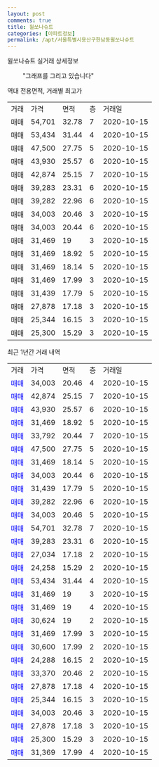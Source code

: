 ```yaml
---
layout: post
comments: true
title: 윌쏘나슈트
categories: [아파트정보]
permalink: /apt/서울특별시용산구한남동윌쏘나슈트
---
```


윌쏘나슈트 실거래 상세정보

<script type="text/javascript">
  google.charts.load('current', {'packages':['line', 'corechart']});
  google.charts.setOnLoadCallback(drawChart);

  function drawChart() {
    var data = new google.visualization.DataTable();
    data.addColumn('date', '거래일');
    data.addColumn('number', "매매");
    data.addColumn('number', "전세");
    data.addColumn('number', "전매");

    data.addRows([[new Date(Date.parse("2020-10-15")), 34003, null, null], [new Date(Date.parse("2020-10-15")), 42874, null, null], [new Date(Date.parse("2020-10-15")), 43930, null, null], [new Date(Date.parse("2020-10-15")), 31469, null, null], [new Date(Date.parse("2020-10-15")), 33792, null, null], [new Date(Date.parse("2020-10-15")), 47500, null, null], [new Date(Date.parse("2020-10-15")), 31469, null, null], [new Date(Date.parse("2020-10-15")), 34003, null, null], [new Date(Date.parse("2020-10-15")), 31439, null, null], [new Date(Date.parse("2020-10-15")), 39282, null, null], [new Date(Date.parse("2020-10-15")), 34003, null, null], [new Date(Date.parse("2020-10-15")), 54701, null, null], [new Date(Date.parse("2020-10-15")), 39283, null, null], [new Date(Date.parse("2020-10-15")), 27034, null, null], [new Date(Date.parse("2020-10-15")), 24258, null, null], [new Date(Date.parse("2020-10-15")), 53434, null, null], [new Date(Date.parse("2020-10-15")), 31469, null, null], [new Date(Date.parse("2020-10-15")), 31469, null, null], [new Date(Date.parse("2020-10-15")), 30624, null, null], [new Date(Date.parse("2020-10-15")), 31469, null, null], [new Date(Date.parse("2020-10-15")), 30600, null, null], [new Date(Date.parse("2020-10-15")), 24288, null, null], [new Date(Date.parse("2020-10-15")), 33370, null, null], [new Date(Date.parse("2020-10-15")), 27878, null, null], [new Date(Date.parse("2020-10-15")), 25344, null, null], [new Date(Date.parse("2020-10-15")), 34003, null, null], [new Date(Date.parse("2020-10-15")), 27878, null, null], [new Date(Date.parse("2020-10-15")), 25300, null, null], [new Date(Date.parse("2020-10-15")), 31369, null, null]]);

    var options = {
      hAxis: {
        format: 'yyyy/MM/dd'
      },    
      lineWidth: 0,
      pointsVisible: true,    
      title: '최근 1년간 유형별 실거래가 분포',
      legend: { position: 'bottom' }
    };

    var formatter = new google.visualization.NumberFormat({pattern:'###,###'} );
    formatter.format(data, 1);
    formatter.format(data, 2);
    
    setTimeout(function() {
        var chart = new google.visualization.LineChart(document.getElementById('columnchart_material'));
        chart.draw(data, (options));
        document.getElementById('loading').style.display = 'none';
    }, 1000);
  }
</script>


<div id="loading" style="z-index:20; display: block; margin-left: 35px">"그래프를 그리고 있습니다"</div>
<div id="columnchart_material" style="width: 95%; margin-left: -35px; display: block"></div>

역대 전용면적, 거래별 최고가
<table class="sortable">
    <tr>
      <td>거래</td>
      <td>가격</td>
      <td>면적</td>
      <td>층</td>
      <td>거래일</td>
    </tr>
        <tr>
          <td>매매</td>
          <td>54,701</td>
          <td>32.78</td>
          <td>7</td>
          <td>2020-10-15</td>
        </tr>            <tr>
          <td>매매</td>
          <td>53,434</td>
          <td>31.44</td>
          <td>4</td>
          <td>2020-10-15</td>
        </tr>            <tr>
          <td>매매</td>
          <td>47,500</td>
          <td>27.75</td>
          <td>5</td>
          <td>2020-10-15</td>
        </tr>            <tr>
          <td>매매</td>
          <td>43,930</td>
          <td>25.57</td>
          <td>6</td>
          <td>2020-10-15</td>
        </tr>            <tr>
          <td>매매</td>
          <td>42,874</td>
          <td>25.15</td>
          <td>7</td>
          <td>2020-10-15</td>
        </tr>            <tr>
          <td>매매</td>
          <td>39,283</td>
          <td>23.31</td>
          <td>6</td>
          <td>2020-10-15</td>
        </tr>            <tr>
          <td>매매</td>
          <td>39,282</td>
          <td>22.96</td>
          <td>6</td>
          <td>2020-10-15</td>
        </tr>            <tr>
          <td>매매</td>
          <td>34,003</td>
          <td>20.46</td>
          <td>3</td>
          <td>2020-10-15</td>
        </tr>            <tr>
          <td>매매</td>
          <td>34,003</td>
          <td>20.44</td>
          <td>6</td>
          <td>2020-10-15</td>
        </tr>            <tr>
          <td>매매</td>
          <td>31,469</td>
          <td>19</td>
          <td>3</td>
          <td>2020-10-15</td>
        </tr>            <tr>
          <td>매매</td>
          <td>31,469</td>
          <td>18.92</td>
          <td>5</td>
          <td>2020-10-15</td>
        </tr>            <tr>
          <td>매매</td>
          <td>31,469</td>
          <td>18.14</td>
          <td>5</td>
          <td>2020-10-15</td>
        </tr>            <tr>
          <td>매매</td>
          <td>31,469</td>
          <td>17.99</td>
          <td>3</td>
          <td>2020-10-15</td>
        </tr>            <tr>
          <td>매매</td>
          <td>31,439</td>
          <td>17.79</td>
          <td>5</td>
          <td>2020-10-15</td>
        </tr>            <tr>
          <td>매매</td>
          <td>27,878</td>
          <td>17.18</td>
          <td>3</td>
          <td>2020-10-15</td>
        </tr>            <tr>
          <td>매매</td>
          <td>25,344</td>
          <td>16.15</td>
          <td>3</td>
          <td>2020-10-15</td>
        </tr>            <tr>
          <td>매매</td>
          <td>25,300</td>
          <td>15.29</td>
          <td>3</td>
          <td>2020-10-15</td>
        </tr>        
    
    
</table>

최근 1년간 거래 내역

<table class="sortable">
    <tr>
      <td>거래</td>
      <td>가격</td>
      <td>면적</td>
      <td>층</td>
      <td>거래일</td>
    </tr>
    <tr>
      <td><a style="color: blue">매매</a></td>
      <td>34,003</td>
      <td>20.46</td>
      <td>4</td>
      <td>2020-10-15</td>
    </tr>          <tr>
      <td><a style="color: blue">매매</a></td>
      <td>42,874</td>
      <td>25.15</td>
      <td>7</td>
      <td>2020-10-15</td>
    </tr>          <tr>
      <td><a style="color: blue">매매</a></td>
      <td>43,930</td>
      <td>25.57</td>
      <td>6</td>
      <td>2020-10-15</td>
    </tr>          <tr>
      <td><a style="color: blue">매매</a></td>
      <td>31,469</td>
      <td>18.92</td>
      <td>5</td>
      <td>2020-10-15</td>
    </tr>          <tr>
      <td><a style="color: blue">매매</a></td>
      <td>33,792</td>
      <td>20.44</td>
      <td>7</td>
      <td>2020-10-15</td>
    </tr>          <tr>
      <td><a style="color: blue">매매</a></td>
      <td>47,500</td>
      <td>27.75</td>
      <td>5</td>
      <td>2020-10-15</td>
    </tr>          <tr>
      <td><a style="color: blue">매매</a></td>
      <td>31,469</td>
      <td>18.14</td>
      <td>5</td>
      <td>2020-10-15</td>
    </tr>          <tr>
      <td><a style="color: blue">매매</a></td>
      <td>34,003</td>
      <td>20.44</td>
      <td>6</td>
      <td>2020-10-15</td>
    </tr>          <tr>
      <td><a style="color: blue">매매</a></td>
      <td>31,439</td>
      <td>17.79</td>
      <td>5</td>
      <td>2020-10-15</td>
    </tr>          <tr>
      <td><a style="color: blue">매매</a></td>
      <td>39,282</td>
      <td>22.96</td>
      <td>6</td>
      <td>2020-10-15</td>
    </tr>          <tr>
      <td><a style="color: blue">매매</a></td>
      <td>34,003</td>
      <td>20.46</td>
      <td>5</td>
      <td>2020-10-15</td>
    </tr>          <tr>
      <td><a style="color: blue">매매</a></td>
      <td>54,701</td>
      <td>32.78</td>
      <td>7</td>
      <td>2020-10-15</td>
    </tr>          <tr>
      <td><a style="color: blue">매매</a></td>
      <td>39,283</td>
      <td>23.31</td>
      <td>6</td>
      <td>2020-10-15</td>
    </tr>          <tr>
      <td><a style="color: blue">매매</a></td>
      <td>27,034</td>
      <td>17.18</td>
      <td>2</td>
      <td>2020-10-15</td>
    </tr>          <tr>
      <td><a style="color: blue">매매</a></td>
      <td>24,258</td>
      <td>15.29</td>
      <td>2</td>
      <td>2020-10-15</td>
    </tr>          <tr>
      <td><a style="color: blue">매매</a></td>
      <td>53,434</td>
      <td>31.44</td>
      <td>4</td>
      <td>2020-10-15</td>
    </tr>          <tr>
      <td><a style="color: blue">매매</a></td>
      <td>31,469</td>
      <td>19</td>
      <td>3</td>
      <td>2020-10-15</td>
    </tr>          <tr>
      <td><a style="color: blue">매매</a></td>
      <td>31,469</td>
      <td>19</td>
      <td>4</td>
      <td>2020-10-15</td>
    </tr>          <tr>
      <td><a style="color: blue">매매</a></td>
      <td>30,624</td>
      <td>19</td>
      <td>2</td>
      <td>2020-10-15</td>
    </tr>          <tr>
      <td><a style="color: blue">매매</a></td>
      <td>31,469</td>
      <td>17.99</td>
      <td>3</td>
      <td>2020-10-15</td>
    </tr>          <tr>
      <td><a style="color: blue">매매</a></td>
      <td>30,600</td>
      <td>17.99</td>
      <td>2</td>
      <td>2020-10-15</td>
    </tr>          <tr>
      <td><a style="color: blue">매매</a></td>
      <td>24,288</td>
      <td>16.15</td>
      <td>2</td>
      <td>2020-10-15</td>
    </tr>          <tr>
      <td><a style="color: blue">매매</a></td>
      <td>33,370</td>
      <td>20.46</td>
      <td>2</td>
      <td>2020-10-15</td>
    </tr>          <tr>
      <td><a style="color: blue">매매</a></td>
      <td>27,878</td>
      <td>17.18</td>
      <td>4</td>
      <td>2020-10-15</td>
    </tr>          <tr>
      <td><a style="color: blue">매매</a></td>
      <td>25,344</td>
      <td>16.15</td>
      <td>3</td>
      <td>2020-10-15</td>
    </tr>          <tr>
      <td><a style="color: blue">매매</a></td>
      <td>34,003</td>
      <td>20.46</td>
      <td>3</td>
      <td>2020-10-15</td>
    </tr>          <tr>
      <td><a style="color: blue">매매</a></td>
      <td>27,878</td>
      <td>17.18</td>
      <td>3</td>
      <td>2020-10-15</td>
    </tr>          <tr>
      <td><a style="color: blue">매매</a></td>
      <td>25,300</td>
      <td>15.29</td>
      <td>3</td>
      <td>2020-10-15</td>
    </tr>          <tr>
      <td><a style="color: blue">매매</a></td>
      <td>31,369</td>
      <td>17.99</td>
      <td>4</td>
      <td>2020-10-15</td>
    </tr>      </table>

